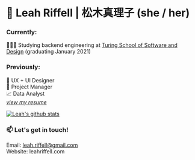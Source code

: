 # 👋 Leah Riffell | 松木真理子 (she / her)

### Currently:
👩🏻‍💻 Studying backend engineering at [Turing School of Software and Design](https://turing.io/) (graduating January 2021)

### Previously:
🎨 UX + UI Designer\
📝 Project Manager\
📈 Data Analyst\
_[view my resume](https://static1.squarespace.com/static/5a6d4a31f6576ebde0e694d9/t/5eaf3f02c6f3f079be314eb2/1588543234294/Leah+Riffell+Resume+April+2020.pdf)_

[![Leah's github stats](https://github-readme-stats.vercel.app/api?username=leahriffell)](https://github.com/leahriffell/github-readme-stats)

### 📫 Let's get in touch!
Email: leah.riffell@gmail.com\
Website: leahriffell.com 

